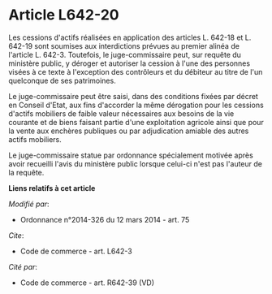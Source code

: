 # Article L642-20

Les cessions d'actifs réalisées en application des articles L. 642-18 et L. 642-19 sont soumises aux interdictions prévues au
premier alinéa de l'article L. 642-3. Toutefois, le juge-commissaire peut, sur requête du ministère public, y déroger et
autoriser la cession à l'une des personnes visées à ce texte à l'exception des contrôleurs et du débiteur au titre de l'un
quelconque de ses patrimoines. 

Le juge-commissaire peut être saisi, dans des conditions fixées par décret en Conseil d'Etat, aux fins d'accorder la même
dérogation pour les cessions d'actifs mobiliers de faible valeur nécessaires aux besoins de la vie courante et de biens
faisant partie d'une exploitation agricole ainsi que pour la vente aux enchères publiques ou par adjudication amiable des
autres actifs mobiliers. 

Le juge-commissaire statue par ordonnance spécialement motivée après avoir recueilli l'avis du ministère public lorsque
celui-ci n'est pas l'auteur de la requête.

**Liens relatifs à cet article**

_Modifié par_:

  - Ordonnance n°2014-326 du 12 mars 2014 - art. 75

_Cite_:

  - Code de commerce - art. L642-3

_Cité par_:

  - Code de commerce - art. R642-39 (VD)
